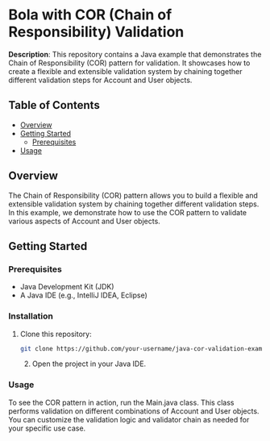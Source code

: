 
# Bola with COR (Chain of Responsibility) Validation

**Description**: This repository contains a Java example that demonstrates the Chain of Responsibility (COR) pattern for validation. It showcases how to create a flexible and extensible validation system by chaining together different validation steps for Account and User objects.

## Table of Contents
- [Overview](#overview)
- [Getting Started](#getting-started)
    - [Prerequisites](#prerequisites)
- [Usage](#usage)

## Overview

The Chain of Responsibility (COR) pattern allows you to build a flexible and extensible validation system by chaining together different validation steps. In this example, we demonstrate how to use the COR pattern to validate various aspects of Account and User objects.

## Getting Started

### Prerequisites

- Java Development Kit (JDK)
- A Java IDE (e.g., IntelliJ IDEA, Eclipse)

### Installation

1. Clone this repository:

   ```sh
   git clone https://github.com/your-username/java-cor-validation-example.git 
   ```
   2. Open the project in your Java IDE.
  

### Usage
To see the COR pattern in action, run the Main.java class. This class performs validation on different combinations of Account and User objects. You can customize the validation logic and validator chain as needed for your specific use case.

